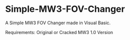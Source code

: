 # Simple-MW3-FOV-Changer
A Simple MW3 FOV Changer made in Visual Basic. 

Requirements: Original or Cracked MW3 1.0 Version
